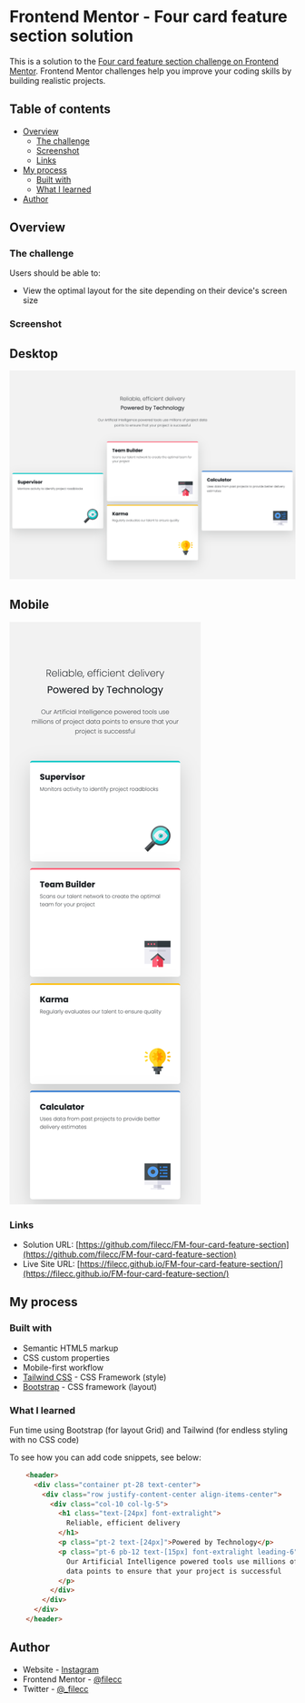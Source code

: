 # Frontend Mentor - Four card feature section solution

This is a solution to the [Four card feature section challenge on Frontend Mentor](https://www.frontendmentor.io/challenges/four-card-feature-section-weK1eFYK). Frontend Mentor challenges help you improve your coding skills by building realistic projects. 

## Table of contents

- [Overview](#overview)
  - [The challenge](#the-challenge)
  - [Screenshot](#screenshot)
  - [Links](#links)
- [My process](#my-process)
  - [Built with](#built-with)
  - [What I learned](#what-i-learned)
- [Author](#author)



## Overview

### The challenge

Users should be able to:

- View the optimal layout for the site depending on their device's screen size

### Screenshot

## Desktop
![Desktop](./desktop.png)

## Mobile
![Mobile](./mobile.png)

### Links

- Solution URL: [https://github.com/filecc/FM-four-card-feature-section](https://github.com/filecc/FM-four-card-feature-section)
- Live Site URL: [https://filecc.github.io/FM-four-card-feature-section/](https://filecc.github.io/FM-four-card-feature-section/)

## My process

### Built with

- Semantic HTML5 markup
- CSS custom properties
- Mobile-first workflow
- [Tailwind CSS](https://tailwindcss.com/) - CSS Framework (style)
- [Bootstrap](https://getbootstrap.com/) - CSS framework (layout)

### What I learned

Fun time using Bootstrap (for layout Grid) and Tailwind (for endless styling with no CSS code)

To see how you can add code snippets, see below:

```html
    <header>
      <div class="container pt-28 text-center">
        <div class="row justify-content-center align-items-center">
          <div class="col-10 col-lg-5">
            <h1 class="text-[24px] font-extralight">
              Reliable, efficient delivery
            </h1>
            <p class="pt-2 text-[24px]">Powered by Technology</p>
            <p class="pt-6 pb-12 text-[15px] font-extralight leading-6">
              Our Artificial Intelligence powered tools use millions of project
              data points to ensure that your project is successful
            </p>
          </div>
        </div>
      </div>
    </header>
```

## Author

- Website - [Instagram](https://www.instagram.com/filecc)
- Frontend Mentor - [@filecc](https://www.frontendmentor.io/profile/filecc)
- Twitter - [@_filecc](https://www.twitter.com/_filecc)
